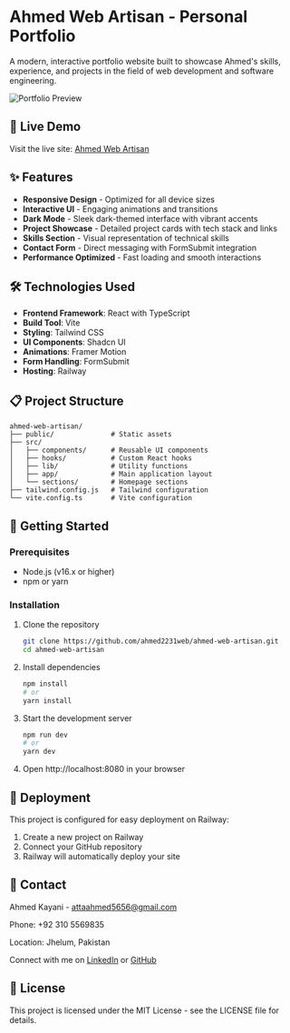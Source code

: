 # Ahmed Web Artisan - Personal Portfolio

A modern, interactive portfolio website built to showcase Ahmed's skills, experience, and projects in the field of web development and software engineering.

![Portfolio Preview](./public/preview.png)

## 🚀 Live Demo

Visit the live site: [Ahmed Web Artisan](https://ahmed-web-artisan-production.up.railway.app/)

## ✨ Features

- **Responsive Design** - Optimized for all device sizes
- **Interactive UI** - Engaging animations and transitions
- **Dark Mode** - Sleek dark-themed interface with vibrant accents
- **Project Showcase** - Detailed project cards with tech stack and links
- **Skills Section** - Visual representation of technical skills
- **Contact Form** - Direct messaging with FormSubmit integration
- **Performance Optimized** - Fast loading and smooth interactions

## 🛠️ Technologies Used

- **Frontend Framework**: React with TypeScript
- **Build Tool**: Vite
- **Styling**: Tailwind CSS
- **UI Components**: Shadcn UI
- **Animations**: Framer Motion
- **Form Handling**: FormSubmit
- **Hosting**: Railway

## 📋 Project Structure

```
ahmed-web-artisan/
├── public/              # Static assets
├── src/
│   ├── components/      # Reusable UI components
│   ├── hooks/           # Custom React hooks
│   ├── lib/             # Utility functions
│   ├── app/             # Main application layout
│   └── sections/        # Homepage sections
├── tailwind.config.js   # Tailwind configuration
└── vite.config.ts       # Vite configuration
```

## 🚀 Getting Started

### Prerequisites

- Node.js (v16.x or higher)
- npm or yarn

### Installation

1. Clone the repository
   ```bash
   git clone https://github.com/ahmed2231web/ahmed-web-artisan.git
   cd ahmed-web-artisan
   ```

2. Install dependencies
   ```bash
   npm install
   # or
   yarn install
   ```

3. Start the development server
   ```bash
   npm run dev
   # or
   yarn dev
   ```

4. Open http://localhost:8080 in your browser

## 🚢 Deployment

This project is configured for easy deployment on Railway:

1. Create a new project on Railway
2. Connect your GitHub repository
3. Railway will automatically deploy your site

## 📝 Contact

Ahmed Kayani - [attaahmed5656@gmail.com](mailto:attaahmed5656@gmail.com)

Phone: +92 310 5569835

Location: Jhelum, Pakistan

Connect with me on [LinkedIn](https://www.linkedin.com/in/ahmed-kayani-10ba94224) or [GitHub](https://github.com/ahmed2231web)

## 📃 License

This project is licensed under the MIT License - see the LICENSE file for details.
